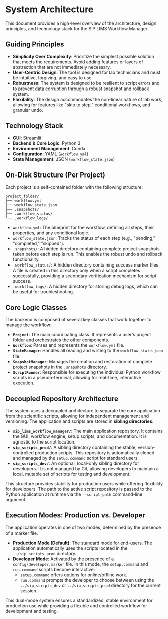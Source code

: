 # System Architecture

This document provides a high-level overview of the architecture, design principles, and technology stack for the SIP LIMS Workflow Manager.

## Guiding Principles

-   **Simplicity Over Complexity**: Prioritize the simplest possible solution that meets the requirements. Avoid adding features or layers of abstraction that are not immediately necessary.
-   **User-Centric Design**: The tool is designed for lab technicians and must be intuitive, forgiving, and easy to use.
-   **Robustness**: The system is designed to be resilient to script errors and to prevent data corruption through a robust snapshot and rollback system.
-   **Flexibility**: The design accommodates the non-linear nature of lab work, allowing for features like "skip to step," conditional workflows, and granular undo.

## Technology Stack

-   **GUI**: Streamlit
-   **Backend & Core Logic**: Python 3
-   **Environment Management**: Conda
-   **Configuration**: YAML (`workflow.yml`)
-   **State Management**: JSON (`workflow_state.json`)

## On-Disk Structure (Per Project)

Each project is a self-contained folder with the following structure:

```
project_folder/
├── workflow.yml
├── workflow_state.json
├── .snapshots/
├── .workflow_status/
└── .workflow_logs/
```

-   `workflow.yml`: The blueprint for the workflow, defining all steps, their properties, and any conditional logic.
-   `workflow_state.json`: Tracks the status of each step (e.g., "pending," "completed," "skipped").
-   `.snapshots/`: A hidden directory containing complete project snapshots taken before each step is run. This enables the robust undo and rollback functionality.
-   `.workflow_status/`: A hidden directory containing success marker files. A file is created in this directory only when a script completes successfully, providing a secondary verification mechanism for script success.
-   `.workflow_logs/`: A hidden directory for storing debug logs, which can be useful for troubleshooting.

## Core Logic Classes

The backend is composed of several key classes that work together to manage the workflow:

-   **`Project`**: The main coordinating class. It represents a user's project folder and orchestrates the other components.
-   **`Workflow`**: Parses and represents the `workflow.yml` file.
-   **`StateManager`**: Handles all reading and writing to the `workflow_state.json` file.
-   **`SnapshotManager`**: Manages the creation and restoration of complete project snapshots in the `.snapshots` directory.
-   **`ScriptRunner`**: Responsible for executing the individual Python workflow scripts in a pseudo-terminal, allowing for real-time, interactive execution.

## Decoupled Repository Architecture

The system uses a decoupled architecture to separate the core application from the scientific scripts, allowing for independent management and versioning. The application and scripts are stored in **sibling directories**.

-   **`sip_lims_workflow_manager/`**: The main application repository. It contains the GUI, workflow engine, setup scripts, and documentation. It is agnostic to the script location.
-   **`sip_scripts_prod/`**: A sibling directory containing the stable, version-controlled production scripts. This repository is automatically cloned and managed by the `setup.command` script for standard users.
-   **`sip_scripts_dev/`**: An optional, local-only sibling directory for developers. It is not managed by Git, allowing developers to maintain a local, mutable set of scripts for testing and development.

This structure provides stability for production users while offering flexibility for developers. The path to the active script repository is passed to the Python application at runtime via the `--script-path` command-line argument.

## Execution Modes: Production vs. Developer

The application operates in one of two modes, determined by the presence of a marker file.

-   **Production Mode (Default)**: The standard mode for end-users. The application automatically uses the scripts located in the `../sip_scripts_prod` directory.
-   **Developer Mode**: Activated by the presence of a `config/developer.marker` file. In this mode, the `setup.command` and `run.command` scripts become interactive:
    -   `setup.command` offers options for online/offline work.
    -   `run.command` prompts the developer to choose between using the `../sip_scripts_dev` or `../sip_scripts_prod` directory for the current session.

This dual-mode system ensures a standardized, stable environment for production use while providing a flexible and controlled workflow for development and testing.